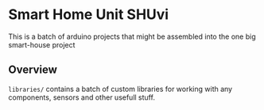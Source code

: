 # Smart Home Unit SHUvi

This is a batch of arduino projects that might be assembled into the one big smart-house project

## Overview

`libraries/` contains a batch of custom libraries for working with any components, sensors and other usefull stuff.

